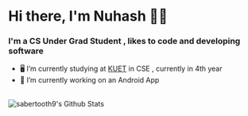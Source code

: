 # Hi there, I'm Nuhash 👋👋

### I'm a CS Under Grad Student , likes to code and developing software

- 🖥️ I’m currently studying at [KUET](http://www.kuet.ac.bd/) in CSE , currently in 4th year
- 📱 I’m currently working on an Android App

<br />

<img align="left" alt="sabertooth9's Github Stats" src="https://github-readme-stats.vercel.app/api?username=sabertooth9&show_icons=true" />

